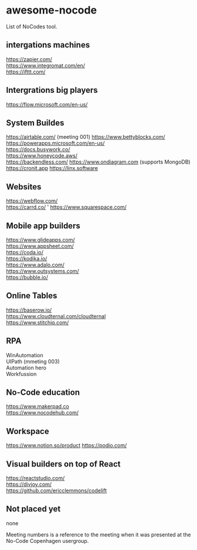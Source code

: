 # awesome-nocode
List of NoCodes tool. 

## intergations machines
https://zapier.com/  
https://www.integromat.com/en/  
https://ifttt.com/  

## Intergrations big players
https://flow.microsoft.com/en-us/  

## System Buildes
https://airtable.com/  (meeting 001)
https://www.bettyblocks.com/  
https://powerapps.microsoft.com/en-us/  
https://docs.busywork.co/   
https://www.honeycode.aws/   
https://backendless.com/
https://www.ondiagram.com (supports MongoDB)
https://cronit.app
https://linx.software

## Websites
https://webflow.com/  
https://carrd.co/   '
https://www.squarespace.com/   


## Mobile app builders
https://www.glideapps.com/  
https://www.appsheet.com/    
https://coda.io/­   
https://kodika.io/­   
https://www.adalo.com/   
https://www.outsystems.com/    
https://bubble.io/   



## Online Tables
https://baserow.io/  
https://www.cloudternal.com/cloudternal  
https://www.stitchiq.com/   


## RPA
WinAutomation     
UIPath (mmeting 003)     
Automation hero     
Workfussion     
   
## No-Code education  
https://www.makerpad.co­    
https://www.nocodehub.com/    

## Workspace
https://www.notion.so/product­ 
https://podio.com/   

## Visual builders on top of React  
https://reactstudio.com/   
https://divjoy.com/   
https://github.com/ericclemmons/codelift   


## Not placed yet
none   

Meeting numbers is a reference to the meeting when it was presented at the No-Code Copenhagen usergroup.
